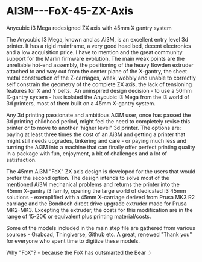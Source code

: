 # AI3M---FoX-45-ZX-Axis

Anycubic i3 Mega redesigned ZX axis with 45mm X gantry system

The Anycubic I3 Mega, known and as Ai3M, is an excellent entry level 3d printer. It has a rigid mainframe, a very good head bed, decent electronics and a low acquisition price. I have to mention and the great community support for the Marlin firmware evolution. The main weak points are the unreliable hot-end assembly, the positioning of the heavy Bowden extruder attached to and way out from the center plane of the X-gantry, the sheet metal construction of the Z-carriages, week, wobbly and unable to correctly self constrain the geometry of the complete ZX axis, the lack of tensioning features for X and Y belts.  An uninspired design decision - to use a 50mm X-gantry system - has isolated the Anycubic I3 Mega from the i3 world of 3d printers, most of them built on a 45mm X-gantry system.  

Any 3d printing passionate and ambitious Ai3M user, once has passed the 3d printing childhood period, might feel the need to completely revise this printer or to move to another 'higher level" 3d printer. The options are: paying at least three times the cost of an Ai3M and getting a printer that might still needs upgrades, tinkering and care - or paying much less and turning the Ai3M into a machine that can finally offer perfect printing quality in a package with fun, enjoyment, a bit of challenges and a lot of satisfaction. 

The 45mm Ai3M "FoX" ZX axis design is developed for the users that would prefer the second option. The design intends to solve most of the mentioned Ai3M mechanical problems and returns the printer into the 45mm X-gantry i3 family, opening the large world of dedicated i3 45mm solutions - exemplified with a 45mm X-carriage derived from Prusa MK3 R2 carriage and the Bondtech direct drive upgrade extruder made for Prusa MK2-MK3. Excepting the extruder, the costs for this modification are in the range of 15-20€ or equivalent plus printing material/costs.  

Some of the models included in the main step file are gathered from various sources - Grabcad, Thingiverse, Github etc. A great, renewed "Thank you" for everyone who spent time to digitize these models.

Why "FoX"? - because the FoX has outsmarted the Bear :)
